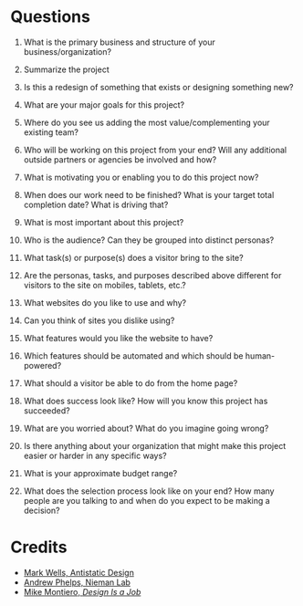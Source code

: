 

# Questions

1. What is the primary business and structure of your
   business/organization?

1. Summarize the project

1. Is this a redesign of something that exists or designing
   something new?

1. What are your major goals for this project?

1. Where do you see us adding the most value/complementing
   your existing team?

1. Who will be working on this project from your end? Will
   any additional outside partners or agencies be involved
   and how?

1. What is motivating you or enabling you to do this project
   now?

1. When does our work need to be finished? What is your
   target total completion date? What is driving that?

1. What is most important about this project?
 
1. Who is the audience? Can they be grouped into distinct
   personas?
 
1. What task(s) or purpose(s) does a visitor bring to the
   site?
 
1. Are the personas, tasks, and purposes described above
   different for visitors to the site on mobiles, tablets,
   etc.?
 
1. What websites do you like to use and why?
 
1. Can you think of sites you dislike using?
 
1. What features would you like the website to have?
 
1. Which features should be automated and which should be
   human-powered?

1. What should a visitor be able to do from the home page?

1. What does success look like? How will you know this
   project has succeeded?

1. What are you worried about? What do you imagine going
   wrong?

1. Is there anything about your organization that might make
   this project easier or harder in any specific ways?

1. What is your approximate budget range?

1. What does the selection process look like on your end?
   How many people are you talking to and when do you expect
   to be making a decision?


# Credits

* [Mark Wells, Antistatic Design](http://antistaticdesign.com)
* [Andrew Phelps, Nieman Lab](http://www.niemanlab.org/2012/04/a-new-framework-for-innovation-in-journalism-how-a-computer-scientist-would-do-it/)
* [Mike Montiero, _Design Is a Job_](http://muledesign.com/designbook/screener.html)
